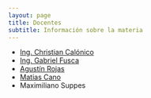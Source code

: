 ```yaml
---
layout: page
title: Docentes
subtitle: Información sobre la materia
---
```


* [Ing. Christian Cal&oacute;nico](https://github.com/calonico)
* [Ing. Gabriel Fusca](https://github.com/gfusca)
* [Agust&iacute;n Rojas](https://github.com/agrojas)
* [Matias Cano](https://github.com/tutecano1995)
* Maximiliano Suppes

